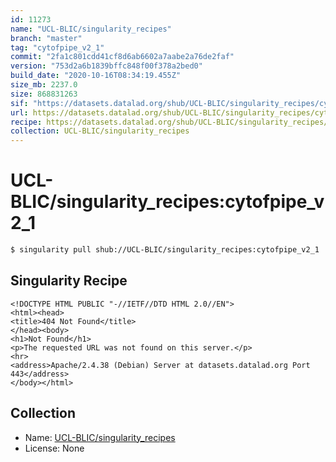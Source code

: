 ```yaml
---
id: 11273
name: "UCL-BLIC/singularity_recipes"
branch: "master"
tag: "cytofpipe_v2_1"
commit: "2fa1c801cdd41cf8d6ab6602a7aabe2a76de2faf"
version: "753d2a6b1839bffc848f00f378a2bed0"
build_date: "2020-10-16T08:34:19.455Z"
size_mb: 2237.0
size: 868831263
sif: "https://datasets.datalad.org/shub/UCL-BLIC/singularity_recipes/cytofpipe_v2_1/2020-10-16-2fa1c801-753d2a6b/753d2a6b1839bffc848f00f378a2bed0.sif"
url: https://datasets.datalad.org/shub/UCL-BLIC/singularity_recipes/cytofpipe_v2_1/2020-10-16-2fa1c801-753d2a6b/
recipe: https://datasets.datalad.org/shub/UCL-BLIC/singularity_recipes/cytofpipe_v2_1/2020-10-16-2fa1c801-753d2a6b/Singularity
collection: UCL-BLIC/singularity_recipes
---
```


# UCL-BLIC/singularity_recipes:cytofpipe_v2_1

```bash
$ singularity pull shub://UCL-BLIC/singularity_recipes:cytofpipe_v2_1
```

## Singularity Recipe

```singularity
<!DOCTYPE HTML PUBLIC "-//IETF//DTD HTML 2.0//EN">
<html><head>
<title>404 Not Found</title>
</head><body>
<h1>Not Found</h1>
<p>The requested URL was not found on this server.</p>
<hr>
<address>Apache/2.4.38 (Debian) Server at datasets.datalad.org Port 443</address>
</body></html>
```

## Collection

 - Name: [UCL-BLIC/singularity_recipes](https://github.com/UCL-BLIC/singularity_recipes)
 - License: None

